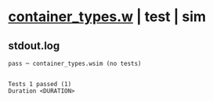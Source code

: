 # [container_types.w](../../../../../examples/tests/valid/container_types.w) | test | sim

## stdout.log
```log
pass ─ container_types.wsim (no tests)
 
 
Tests 1 passed (1)
Duration <DURATION>
```

